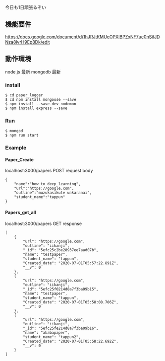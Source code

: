今日も1日頑張るぞい


## 機能要件
https://docs.google.com/document/d/1hJRJtKMUeOPXIBPZxNF7ue0nSifJDNza8lvrH9Ep8Dk/edit


## 動作環境
node.js 最新
mongodb 最新


### install
```
$ cd paper_logger
$ cd npm install mongoose --save
$ npm install --save-dev nodemon
$ npm install express --save
```

### Run
```
$ mongod
$ npm run start
```

### Example  

#### Paper_Create
localhost:3000/papers POST
request body

```
{
	"name":"how_to_deep_learning",
	"url":"https://google.com",
	"outline":"muzukasikute wakaranai",
	"student_name":"tappun"
}
```

#### Papers_get_all
localhost:3000/papers GET
response
```
[
    {
        "url": "https://google.com",
        "outline": "iikanji",
        "_id": "5efc25c2be28937ee7aad07b",
        "name": "testpaper",
        "student_name": "tappun",
        "Created_date": "2020-07-01T05:57:22.891Z",
        "__v": 0
    },
    {
        "url": "https://google.com",
        "outline": "iikanji",
        "_id": "5efc25f0214d8a7f3ba09b15",
        "name": "testpaper",
        "student_name": "tappun",
        "Created_date": "2020-07-01T05:58:08.706Z",
        "__v": 0
    },
    {
        "url": "https://google.com",
        "outline": "iikanji",
        "_id": "5efc25fe214d8a7f3ba09b16",
        "name": "ababapaper",
        "student_name": "tappun2",
        "Created_date": "2020-07-01T05:58:22.692Z",
        "__v": 0
    }
]
```